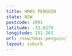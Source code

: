 ```yaml
---
title: HMAS PENGUIN
state: NSW
postcode: 2091
latitude: -33.8279
longitude: 151.261
url: /nsw/hmas-penguin/
layout: suburb
---
```


